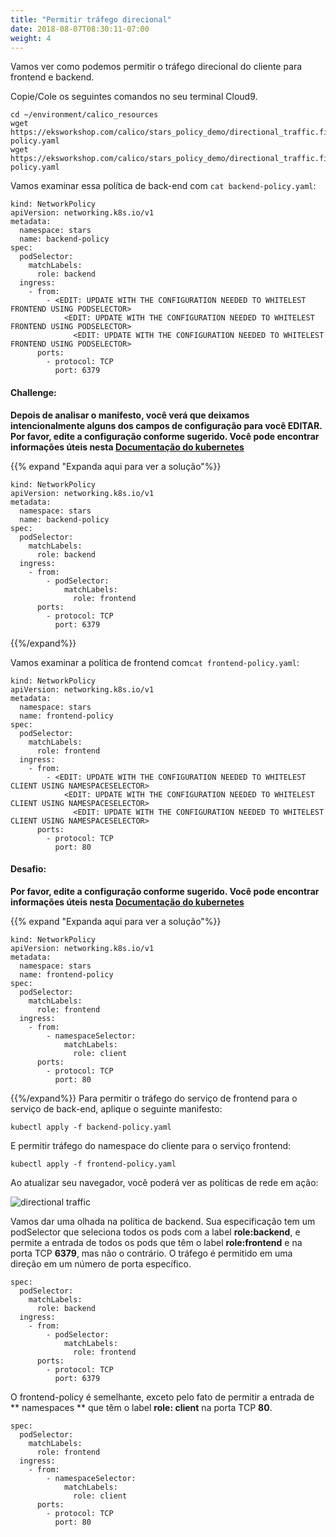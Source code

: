 ```yaml
---
title: "Permitir tráfego direcional"
date: 2018-08-07T08:30:11-07:00
weight: 4
---
```

Vamos ver como podemos permitir o tráfego direcional do cliente para frontend e backend.

Copie/Cole os seguintes comandos no seu terminal Cloud9.
```
cd ~/environment/calico_resources
wget https://eksworkshop.com/calico/stars_policy_demo/directional_traffic.files/backend-policy.yaml
wget https://eksworkshop.com/calico/stars_policy_demo/directional_traffic.files/frontend-policy.yaml
```

Vamos examinar essa política de back-end com `cat backend-policy.yaml`:
```
kind: NetworkPolicy
apiVersion: networking.k8s.io/v1
metadata:
  namespace: stars
  name: backend-policy
spec:
  podSelector:
    matchLabels:
      role: backend
  ingress:
    - from:
        - <EDIT: UPDATE WITH THE CONFIGURATION NEEDED TO WHITELEST FRONTEND USING PODSELECTOR>
            <EDIT: UPDATE WITH THE CONFIGURATION NEEDED TO WHITELEST FRONTEND USING PODSELECTOR>
              <EDIT: UPDATE WITH THE CONFIGURATION NEEDED TO WHITELEST FRONTEND USING PODSELECTOR>
      ports:
        - protocol: TCP
          port: 6379
```
#### Challenge:
**Depois de analisar o manifesto, você verá que deixamos intencionalmente alguns dos campos de configuração para você EDITAR. Por favor, edite a configuração conforme sugerido. Você pode encontrar informações úteis nesta [Documentação do kubernetes](https://kubernetes.io/docs/concepts/services-networking/network-policies/)**

{{% expand "Expanda aqui para ver a solução"%}}
```
kind: NetworkPolicy
apiVersion: networking.k8s.io/v1
metadata:
  namespace: stars
  name: backend-policy
spec:
  podSelector:
    matchLabels:
      role: backend
  ingress:
    - from:
        - podSelector:
            matchLabels:
              role: frontend
      ports:
        - protocol: TCP
          port: 6379
```
{{%/expand%}}

Vamos examinar a política de frontend com`cat frontend-policy.yaml`:

```
kind: NetworkPolicy
apiVersion: networking.k8s.io/v1
metadata:
  namespace: stars
  name: frontend-policy
spec:
  podSelector:
    matchLabels:
      role: frontend
  ingress:
    - from:
        - <EDIT: UPDATE WITH THE CONFIGURATION NEEDED TO WHITELEST CLIENT USING NAMESPACESELECTOR>
            <EDIT: UPDATE WITH THE CONFIGURATION NEEDED TO WHITELEST CLIENT USING NAMESPACESELECTOR>
              <EDIT: UPDATE WITH THE CONFIGURATION NEEDED TO WHITELEST CLIENT USING NAMESPACESELECTOR>
      ports:
        - protocol: TCP
          port: 80
```
#### Desafio:
**Por favor, edite a configuração conforme sugerido. Você pode encontrar informações úteis nesta [Documentação do kubernetes](https://kubernetes.io/docs/concepts/services-networking/network-policies/)**

{{% expand "Expanda aqui para ver a solução"%}}
```
kind: NetworkPolicy
apiVersion: networking.k8s.io/v1
metadata:
  namespace: stars
  name: frontend-policy
spec:
  podSelector:
    matchLabels:
      role: frontend
  ingress:
    - from:
        - namespaceSelector:
            matchLabels:
              role: client
      ports:
        - protocol: TCP
          port: 80
```
{{%/expand%}}
Para permitir o tráfego do serviço de frontend para o serviço de back-end, aplique o seguinte manifesto:

```
kubectl apply -f backend-policy.yaml
```

E permitir tráfego do namespace do cliente para o serviço frontend:

```
kubectl apply -f frontend-policy.yaml
```
Ao atualizar seu navegador, você poderá ver as políticas de rede em ação:

![directional traffic](/images/calico-client-f-b-access.png)

Vamos dar uma olhada na política de backend. Sua especificação tem um podSelector que seleciona todos os pods com a label **role:backend**, e permite a entrada de todos os pods que têm o label **role:frontend** e na porta TCP **6379**, mas não o contrário. O tráfego é permitido em uma direção em um número de porta específico.

```
spec:
  podSelector:
    matchLabels:
      role: backend
  ingress:
    - from:
        - podSelector:
            matchLabels:
              role: frontend
      ports:
        - protocol: TCP
          port: 6379
```

O frontend-policy é semelhante, exceto pelo fato de permitir a entrada de ** namespaces ** que têm o label **role: client** na porta TCP **80**.

```
spec:
  podSelector:
    matchLabels:
      role: frontend
  ingress:
    - from:
        - namespaceSelector:
            matchLabels:
              role: client
      ports:
        - protocol: TCP
          port: 80
```
